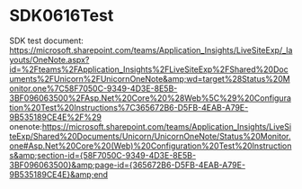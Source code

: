 # SDK0616Test
SDK test document: https://microsoft.sharepoint.com/teams/Application_Insights/LiveSiteExp/_layouts/OneNote.aspx?id=%2Fteams%2FApplication_Insights%2FLiveSiteExp%2FShared%20Documents%2FUnicorn%2FUnicornOneNote&amp;wd=target%28Status%20Monitor.one%7C58F7050C-9349-4D3E-8E5B-3BF096063500%2FAsp.Net%20Core%20%28Web%5C%29%20Configuration%20Test%20Instructions%7C365672B6-D5FB-4EAB-A79E-9B535189CE4E%2F%29 onenote:https://microsoft.sharepoint.com/teams/Application_Insights/LiveSiteExp/Shared%20Documents/Unicorn/UnicornOneNote/Status%20Monitor.one#Asp.Net%20Core%20(Web)%20Configuration%20Test%20Instructions&amp;section-id={58F7050C-9349-4D3E-8E5B-3BF096063500}&amp;page-id={365672B6-D5FB-4EAB-A79E-9B535189CE4E}&amp;end
